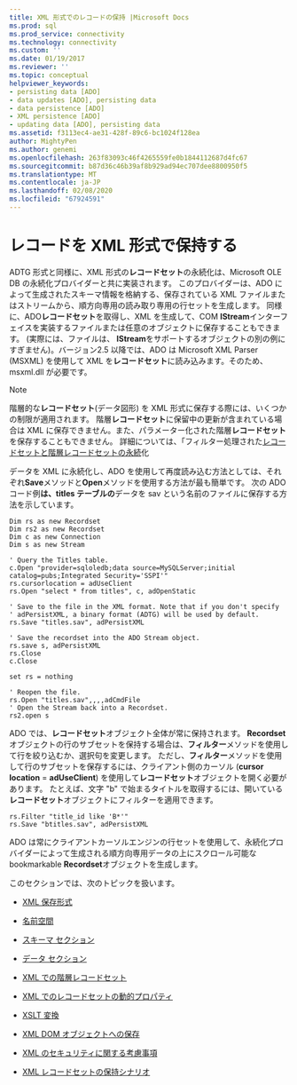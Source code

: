 ```yaml
---
title: XML 形式でのレコードの保持 |Microsoft Docs
ms.prod: sql
ms.prod_service: connectivity
ms.technology: connectivity
ms.custom: ''
ms.date: 01/19/2017
ms.reviewer: ''
ms.topic: conceptual
helpviewer_keywords:
- persisting data [ADO]
- data updates [ADO], persisting data
- data persistence [ADO]
- XML persistence [ADO]
- updating data [ADO], persisting data
ms.assetid: f3113ec4-ae31-428f-89c6-bc1024f128ea
author: MightyPen
ms.author: genemi
ms.openlocfilehash: 263f83093c46f4265559fe0b1844112687d4fc67
ms.sourcegitcommit: b87d36c46b39af8b929ad94ec707dee8800950f5
ms.translationtype: MT
ms.contentlocale: ja-JP
ms.lasthandoff: 02/08/2020
ms.locfileid: "67924591"
---
```

# <a name="persisting-records-in-xml-format"></a>レコードを XML 形式で保持する
ADTG 形式と同様に、XML 形式の**レコードセット**の永続化は、Microsoft OLE DB の永続化プロバイダーと共に実装されます。 このプロバイダーは、ADO によって生成されたスキーマ情報を格納する、保存されている XML ファイルまたはストリームから、順方向専用の読み取り専用の行セットを生成します。 同様に、ADO**レコードセット**を取得し、XML を生成して、COM **IStream**インターフェイスを実装するファイルまたは任意のオブジェクトに保存することもできます。 (実際には、ファイルは、 **IStream**をサポートするオブジェクトの別の例にすぎません)。バージョン2.5 以降では、ADO は Microsoft XML Parser (MSXML) を使用して XML を**レコードセット**に読み込みます。そのため、msxml.dll が必要です。  
  
> [!NOTE]
>  階層的な**レコードセット**(データ図形) を XML 形式に保存する際には、いくつかの制限が適用されます。 階層**レコードセット**に保留中の更新が含まれている場合は XML に保存できません。また、パラメーター化された階層**レコードセット**を保存することもできません。 詳細については、「フィルター処理された[レコードセットと階層レコードセットの永続](../../../ado/guide/data/persisting-filtered-and-hierarchical-recordsets.md)化  
  
 データを XML に永続化し、ADO を使用して再度読み込む方法としては、それぞれ**Save**メソッドと**Open**メソッドを使用する方法が最も簡単です。 次の ADO コード例**は、titles テーブルの**データを sav という名前のファイルに保存する方法を示しています。  
  
```  
Dim rs as new Recordset  
Dim rs2 as new Recordset  
Dim c as new Connection  
Dim s as new Stream  
  
' Query the Titles table.  
c.Open "provider=sqloledb;data source=MySQLServer;initial catalog=pubs;Integrated Security='SSPI'"  
rs.cursorlocation = adUseClient  
rs.Open "select * from titles", c, adOpenStatic  
  
' Save to the file in the XML format. Note that if you don't specify   
' adPersistXML, a binary format (ADTG) will be used by default.  
rs.Save "titles.sav", adPersistXML  
  
' Save the recordset into the ADO Stream object.  
rs.save s, adPersistXML  
rs.Close  
c.Close  
  
set rs = nothing  
  
' Reopen the file.  
rs.Open "titles.sav",,,,adCmdFile  
' Open the Stream back into a Recordset.  
rs2.open s  
```  
  
 ADO では、**レコードセット**オブジェクト全体が常に保持されます。 **Recordset**オブジェクトの行のサブセットを保持する場合は、**フィルター**メソッドを使用して行を絞り込むか、選択句を変更します。 ただし、**フィルター**メソッドを使用して行のサブセットを保存するには、クライアント側のカーソル (**cursor location** = **adUseClient**) を使用して**レコードセット**オブジェクトを開く必要があります。 たとえば、文字 "b" で始まるタイトルを取得するには、開いている**レコードセット**オブジェクトにフィルターを適用できます。  
  
```  
rs.Filter "title_id like 'B*'"  
rs.Save "btitles.sav", adPersistXML  
```  
  
 ADO は常にクライアントカーソルエンジンの行セットを使用して、永続化プロバイダーによって生成される順方向専用データの上にスクロール可能な bookmarkable **Recordset**オブジェクトを生成します。  
  
 このセクションでは、次のトピックを扱います。  
  
-   [XML 保存形式](../../../ado/guide/data/xml-persistence-format.md)  
  
-   [名前空間](../../../ado/guide/data/namespaces.md)  
  
-   [スキーマ セクション](../../../ado/guide/data/schema-section.md)  
  
-   [データ セクション](../../../ado/guide/data/data-section.md)  
  
-   [XML での階層レコードセット](../../../ado/guide/data/hierarchical-recordsets-in-xml.md)  
  
-   [XML でのレコードセットの動的プロパティ](../../../ado/guide/data/recordset-dynamic-properties-in-xml.md)  
  
-   [XSLT 変換](../../../ado/guide/data/xslt-transformations.md)  
  
-   [XML DOM オブジェクトへの保存](../../../ado/guide/data/saving-to-the-xml-dom-object.md)  
  
-   [XML のセキュリティに関する考慮事項](../../../ado/guide/data/xml-security-considerations.md)  
  
-   [XML レコードセットの保持シナリオ](../../../ado/guide/data/xml-recordset-persistence-scenario.md)

